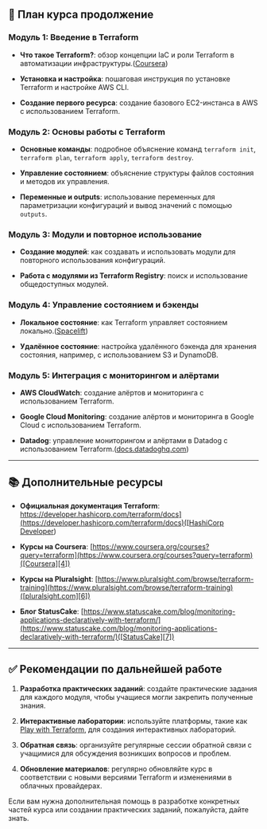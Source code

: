 ## 🧭 План курса продолжение

### Модуль 1: Введение в Terraform

* **Что такое Terraform?**: обзор концепции IaC и роли Terraform в автоматизации инфраструктуры.([Coursera][4])

* **Установка и настройка**: пошаговая инструкция по установке Terraform и настройке AWS CLI.

* **Создание первого ресурса**: создание базового EC2-инстанса в AWS с использованием Terraform.

### Модуль 2: Основы работы с Terraform

* **Основные команды**: подробное объяснение команд `terraform init`, `terraform plan`, `terraform apply`, `terraform destroy`.

* **Управление состоянием**: объяснение структуры файлов состояния и методов их управления.

* **Переменные и outputs**: использование переменных для параметризации конфигураций и вывод значений с помощью `outputs`.

### Модуль 3: Модули и повторное использование

* **Создание модулей**: как создавать и использовать модули для повторного использования конфигураций.

* **Работа с модулями из Terraform Registry**: поиск и использование общедоступных модулей.

### Модуль 4: Управление состоянием и бэкенды

* **Локальное состояние**: как Terraform управляет состоянием локально.([Spacelift][1])

* **Удалённое состояние**: настройка удалённого бэкенда для хранения состояния, например, с использованием S3 и DynamoDB.

### Модуль 5: Интеграция с мониторингом и алёртами

* **AWS CloudWatch**: создание алёртов и мониторинга с использованием Terraform.

* **Google Cloud Monitoring**: создание алёртов и мониторинга в Google Cloud с использованием Terraform.

* **Datadog**: управление мониторингом и алёртами в Datadog с использованием Terraform.([docs.datadoghq.com][2])

---

## 📚 Дополнительные ресурсы

* **Официальная документация Terraform**: [https://developer.hashicorp.com/terraform/docs](https://developer.hashicorp.com/terraform/docs)([HashiCorp Developer][5])

* **Курсы на Coursera**: [https://www.coursera.org/courses?query=terraform](https://www.coursera.org/courses?query=terraform)([Coursera][4])

* **Курсы на Pluralsight**: [https://www.pluralsight.com/browse/terraform-training](https://www.pluralsight.com/browse/terraform-training)([pluralsight.com][6])

* **Блог StatusCake**: [https://www.statuscake.com/blog/monitoring-applications-declaratively-with-terraform/](https://www.statuscake.com/blog/monitoring-applications-declaratively-with-terraform/)([StatusCake][7])

---

## ✅ Рекомендации по дальнейшей работе

1. **Разработка практических заданий**: создайте практические задания для каждого модуля, чтобы учащиеся могли закрепить полученные знания.

2. **Интерактивные лаборатории**: используйте платформы, такие как [Play with Terraform](https://www.playwithterraform.com/), для создания интерактивных лабораторий.

3. **Обратная связь**: организуйте регулярные сессии обратной связи с учащимися для обсуждения возникших вопросов и проблем.

4. **Обновление материалов**: регулярно обновляйте курс в соответствии с новыми версиями Terraform и изменениями в облачных провайдерах.

Если вам нужна дополнительная помощь в разработке конкретных частей курса или создании практических заданий, пожалуйста, дайте знать.

[1]: https://spacelift.io/blog/terraform-tutorial?utm_source=chatgpt.com "Terraform Tutorial - Getting Started with Step-by-Step Guide - Spacelift"
[2]: https://docs.datadoghq.com/getting_started/integrations/terraform/?utm_source=chatgpt.com "Getting Started with Terraform - Datadog Docs"
[3]: https://holori.com/getting-started-with-terraform-a-step-by-step-terraform-tutorial/?utm_source=chatgpt.com "Getting Started with Terraform: A Step-by-Step Terraform Tutorial"
[4]: https://www.coursera.org/courses?query=terraform&utm_source=chatgpt.com "Best Terraform Courses & Certificates [2025] | Coursera Learn Online"
[5]: https://developer.hashicorp.com/terraform/tutorials?utm_source=chatgpt.com "Tutorials | Terraform - HashiCorp Developer"
[6]: https://www.pluralsight.com/browse/terraform-training?utm_source=chatgpt.com "Terraform training - Pluralsight"
[7]: https://www.statuscake.com/blog/monitoring-applications-declaratively-with-terraform/?utm_source=chatgpt.com "How We Use Terraform for Application Monitoring - StatusCake"
